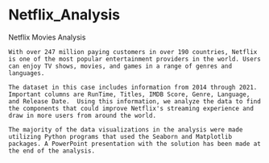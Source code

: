 # Netflix_Analysis

 Netflix Movies Analysis

    With over 247 million paying customers in over 190 countries, Netflix is one of the most popular entertainment providers in the world. Users can enjoy TV shows, movies, and games in a range of genres and languages.

    The dataset in this case includes information from 2014 through 2021. Important columns are RunTime, Titles, IMDB Score, Genre, Language, and Release Date.  Using this information, we analyze the data to find the components that could improve Netflix's streaming experience and draw in more users from around the world.

    The majority of the data visualizations in the analysis were made utilizing Python programs that used the Seaborn and Matplotlib packages. A PowerPoint presentation with the solution has been made at the end of the analysis.
        